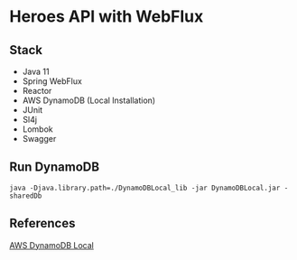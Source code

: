 # Heroes API with WebFlux
## Stack
- Java 11
- Spring WebFlux
- Reactor
- AWS DynamoDB (Local Installation)
- JUnit
- Sl4j
- Lombok
- Swagger

## Run DynamoDB
```shell
java -Djava.library.path=./DynamoDBLocal_lib -jar DynamoDBLocal.jar -sharedDb
```

## References
[AWS DynamoDB Local](https://docs.aws.amazon.com/pt_br/amazondynamodb/latest/developerguide/DynamoDBLocal.DownloadingAndRunning.html)

